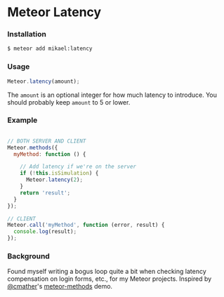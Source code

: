 # Meteor Latency

### Installation
```sh
$ meteor add mikael:latency
```

### Usage
```javascript
Meteor.latency(amount);
```
The `amount` is an optional integer for how much latency to introduce. You should probably keep `amount` to 5 or lower.

### Example
```javascript

// BOTH SERVER AND CLIENT
Meteor.methods({
  myMethod: function () {

    // Add latency if we're on the server
    if (!this.isSimulation) {
      Meteor.latency(2);
    }
    return 'result';
  }
});

// CLIENT
Meteor.call('myMethod', function (error, result) {
  console.log(result);
});
```

### Background
Found myself writing a bogus loop quite a bit when checking latency
compensation on login forms, etc., for my Meteor projects. Inspired
by [@cmather](https://github.com/cmather)'s
[meteor-methods](https://github.com/EventedMind/meteor-methods) demo.
